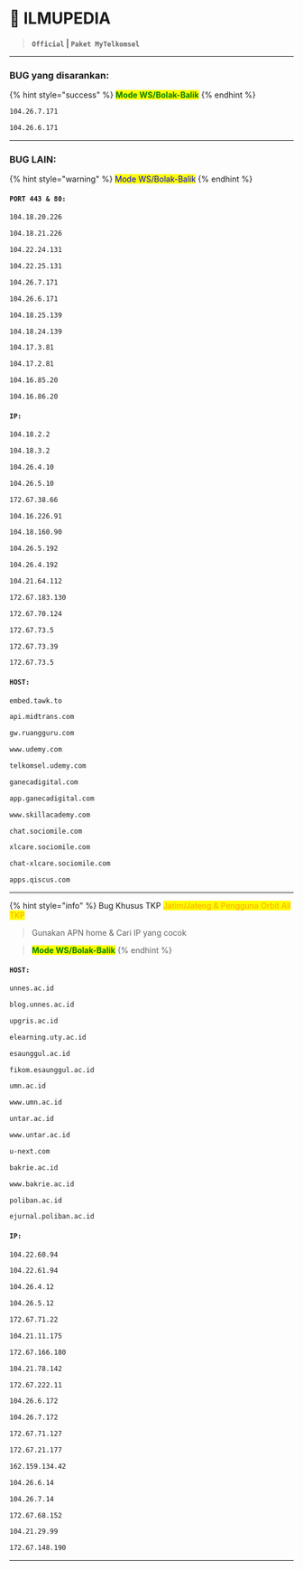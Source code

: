 # 🐞 ILMUPEDIA

> **`Official` | `Paket MyTelkomsel`**

***

### BUG yang disarankan:

{% hint style="success" %}
<mark style="color:green;">**Mode WS/Bolak-Balik**</mark>
{% endhint %}

```bash
104.26.7.171
```

```bash
104.26.6.171
```

***

### BUG LAIN:

{% hint style="warning" %}
<mark style="color:blue;">Mode WS/Bolak-Balik</mark>
{% endhint %}

#### `PORT 443 & 80:`

```bash
104.18.20.226
```

```bash
104.18.21.226
```

```bash
104.22.24.131
```

```bash
104.22.25.131
```

```bash
104.26.7.171
```

```bash
104.26.6.171
```

```bash
104.18.25.139
```

```bash
104.18.24.139
```

```bash
104.17.3.81
```

```bash
104.17.2.81
```

```bash
104.16.85.20
```

```bash
104.16.86.20
```

#### `IP:`

```bash
104.18.2.2
```

```bash
104.18.3.2
```

```bash
104.26.4.10
```

```bash
104.26.5.10
```

```bash
172.67.38.66
```

```bash
104.16.226.91
```

```bash
104.18.160.90
```

```bash
104.26.5.192
```

```bash
104.26.4.192
```

```bash
104.21.64.112
```

```bash
172.67.183.130
```

```bash
172.67.70.124
```

```bash
172.67.73.5
```

```bash
172.67.73.39
```

```bash
172.67.73.5
```

#### `HOST:`

```bash
embed.tawk.to
```

```bash
api.midtrans.com
```

```bash
gw.ruangguru.com
```

```bash
www.udemy.com
```

```bash
telkomsel.udemy.com
```

```bash
ganecadigital.com
```

```bash
app.ganecadigital.com
```

```bash
www.skillacademy.com
```

```bash
chat.sociomile.com
```

```bash
xlcare.sociomile.com
```

```bash
chat-xlcare.sociomile.com
```

```bash
apps.qiscus.com
```

***

{% hint style="info" %}
Bug Khusus TKP <mark style="color:orange;">Jatim/Jateng & Pengguna Orbit All TKP</mark>

> Gunakan APN home & Cari IP yang cocok

> <mark style="color:green;">**Mode WS/Bolak-Balik**</mark>
{% endhint %}

#### `HOST:`

```bash
unnes.ac.id
```

```bash
blog.unnes.ac.id
```

```bash
upgris.ac.id
```

```bash
elearning.uty.ac.id
```

```bash
esaunggul.ac.id
```

```bash
fikom.esaunggul.ac.id
```

```bash
umn.ac.id
```

```bash
www.umn.ac.id
```

```bash
untar.ac.id
```

```bash
www.untar.ac.id
```

```bash
u-next.com
```

```bash
bakrie.ac.id
```

```bash
www.bakrie.ac.id
```

```bash
poliban.ac.id
```

```bash
ejurnal.poliban.ac.id
```

#### `IP:`

```bash
104.22.60.94
```

```bash
104.22.61.94
```

```bash
104.26.4.12
```

```bash
104.26.5.12
```

```bash
172.67.71.22
```

```bash
104.21.11.175
```

```bash
172.67.166.180
```

```bash
104.21.78.142
```

```bash
172.67.222.11
```

```bash
104.26.6.172
```

```bash
104.26.7.172
```

```bash
172.67.71.127
```

```bash
172.67.21.177
```

```bash
162.159.134.42
```

```bash
104.26.6.14
```

```bash
104.26.7.14
```

```bash
172.67.68.152
```

```bash
104.21.29.99
```

```bash
172.67.148.190
```

***

